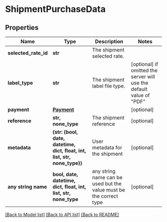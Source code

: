 # ShipmentPurchaseData


## Properties
Name | Type | Description | Notes
------------ | ------------- | ------------- | -------------
**selected_rate_id** | **str** | The shipment selected rate. | 
**label_type** | **str** | The shipment label file type. | [optional]  if omitted the server will use the default value of "PDF"
**payment** | [**Payment**](Payment.md) |  | [optional] 
**reference** | **str, none_type** | The shipment reference | [optional] 
**metadata** | **{str: (bool, date, datetime, dict, float, int, list, str, none_type)}** | User metadata for the shipment | [optional] 
**any string name** | **bool, date, datetime, dict, float, int, list, str, none_type** | any string name can be used but the value must be the correct type | [optional]

[[Back to Model list]](../README.md#documentation-for-models) [[Back to API list]](../README.md#documentation-for-api-endpoints) [[Back to README]](../README.md)


